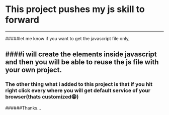 # This project pushes my js skill to forward
---

#####let me know if you want to get the javascript file only,


####i will create the elements inside javascript and then you will be able to reuse the js file with your own project.
---
### The other thing what i added to this project is that if you hit right click every where you will get default service of your browser(thats customized😁)
######Thanks...